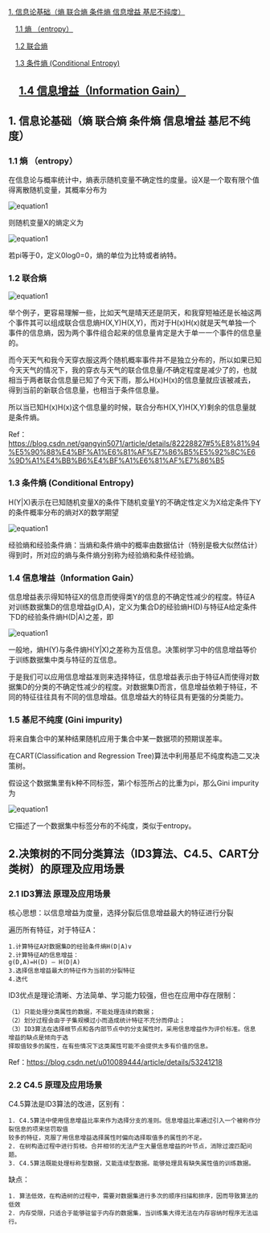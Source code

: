 [1. 信息论基础（熵 联合熵 条件熵 信息增益 基尼不纯度）](#1)

　[1.1 熵 （entropy）](#2)
  
　[1.2 联合熵](#3)
 
　[1.3 条件熵 (Conditional Entropy)](#4)

　[1.4 信息增益（Information Gain）](#5)
 ----------------------------------------------------------------------------------------------------------------
<h2 id='1'> 1. 信息论基础（熵 联合熵 条件熵 信息增益 基尼不纯度） </h2>

<h3 id='2'> 1.1 熵 （entropy） </h3>

在信息论与概率统计中，熵表示随机变量不确定性的度量。设X是一个取有限个值得离散随机变量，其概率分布为

  ![equation1](https://github.com/npk123/Algorithm-datawhale/blob/master/images/Capture.JPG)

则随机变量X的熵定义为

  ![equation1](https://github.com/npk123/Algorithm-datawhale/blob/master/images/Capture1.JPG)

若pi等于0，定义0log0=0，熵的单位为比特或者纳特。

<h3 id='3'> 1.2 联合熵 </h3>

  ![equation1](https://github.com/npk123/Algorithm-datawhale/blob/master/images/Capture4.JPG)

举个例子，更容易理解一些，比如天气是晴天还是阴天，和我穿短袖还是长袖这两个事件其可以组成联合信息熵H(X,Y)H(X,Y)，而对于H(x)H(x)就是天气单独一个事件的信息熵，因为两个事件组合起来的信息量肯定是大于单一一个事件的信息量的。 

而今天天气和我今天穿衣服这两个随机概率事件并不是独立分布的，所以如果已知今天天气的情况下，我的穿衣与天气的联合信息量/不确定程度是减少了的，也就相当于两者联合信息量已知了今天下雨，那么H(x)H(x)的信息量就应该被减去，得到当前的新联合信息量，也相当于条件信息量。 

所以当已知H(x)H(x)这个信息量的时候，联合分布H(X,Y)H(X,Y)剩余的信息量就是条件熵。

Ref：https://blog.csdn.net/gangyin5071/article/details/82228827#5%E8%81%94%E5%90%88%E4%BF%A1%E6%81%AF%E7%86%B5%E5%92%8C%E6%9D%A1%E4%BB%B6%E4%BF%A1%E6%81%AF%E7%86%B5

<h3 id='4'> 1.3 条件熵 (Conditional Entropy) </h3>

H(Y|X)表示在已知随机变量X的条件下随机变量Y的不确定性定义为X给定条件下Y的条件概率分布的熵对X的数学期望

  ![equation1](https://github.com/npk123/Algorithm-datawhale/blob/master/images/Capture2.JPG)

经验熵和经验条件熵：当熵和条件熵中的概率由数据估计（特别是极大似然估计）得到时，所对应的熵与条件熵分别称为经验熵和条件经验熵。

<h3 id='5'> 1.4 信息增益（Information Gain） </h3>

信息增益表示得知特征X的信息而使得类Y的信息的不确定性减少的程度。特征A对训练数据集D的信息增益g(D,A)，定义为集合D的经验熵H(D)与特征A给定条件下D的经验条件熵H(D|A)之差，即

  ![equation1](https://github.com/npk123/Algorithm-datawhale/blob/master/images/Capture3.JPG)

一般地，熵H(Y)与条件熵H(Y|X)之差称为互信息。决策树学习中的信息增益等价于训练数据集中类与特征的互信息。

于是我们可以应用信息增益准则来选择特征，信息增益表示由于特征A而使得对数据集D的分类的不确定性减少的程度。对数据集D而言，信息增益依赖于特征，不同的特征往往具有不同的信息增益。信息增益大的特征具有更强的分类能力。

<h3 id='6'> 1.5 基尼不纯度 (Gini impurity) </h3>

将来自集合中的某种结果随机应用于集合中某一数据项的预期误差率。

在CART(Classification and Regression Tree)算法中利用基尼不纯度构造二叉决策树。 

假设这个数据集里有k种不同标签，第i个标签所占的比重为pi，那么Gini impurity为

  ![equation1](https://github.com/npk123/Algorithm-datawhale/blob/master/images/Capture5.JPG)

它描述了一个数据集中标签分布的不纯度，类似于entropy。

<h2 id='7'> 2.决策树的不同分类算法（ID3算法、C4.5、CART分类树）的原理及应用场景 </h2>

<h3 id='8'> 2.1 ID3算法 原理及应用场景 </h3>

核心思想：以信息增益为度量，选择分裂后信息增益最大的特征进行分裂

遍历所有特征，对于特征A：

    1.计算特征A对数据集D的经验条件熵H(D|A)v
    2.计算特征A的信息增益：
    g(D,A)=H(D) – H(D|A)
    3.选择信息增益最大的特征作为当前的分裂特征
    4.迭代

ID3优点是理论清晰、方法简单、学习能力较强，但也在应用中存在限制：

    （1）只能处理分类属性的数据，不能处理连续的数据；
    （2）划分过程会由于子集规模过小而造成统计特征不充分而停止；
    （3）ID3算法在选择根节点和各内部节点中的分支属性时，采用信息增益作为评价标准。信息增益的缺点是倾向于选
    择取值较多的属性，在有些情况下这类属性可能不会提供太多有价值的信息。

Ref：https://blog.csdn.net/u010089444/article/details/53241218

<h3 id='9'> 2.2 C4.5 原理及应用场景 </h3>

C4.5算法是ID3算法的改进，区别有：

    1. C4.5算法中使用信息增益比率来作为选择分支的准则。信息增益比率通过引入一个被称作分裂信息的项来惩罚取值
    较多的特征，克服了用信息增益选择属性时偏向选择取值多的属性的不足。
    2. 在树构造过程中进行剪枝。合并相邻的无法产生大量信息增益的叶节点，消除过渡匹配问题。
    3. C4.5算法既能处理标称型数据，又能连续型数据。能够处理具有缺失属性值的训练数据。

缺点：
    
    1. 算法低效，在构造树的过程中，需要对数据集进行多次的顺序扫描和排序，因而导致算法的低效
    2. 内存受限，只适合于能够驻留于内存的数据集，当训练集大得无法在内存容纳时程序无法运行。
